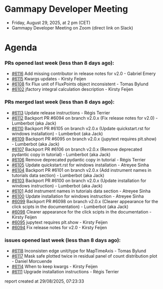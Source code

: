 # Gammapy Developer Meeting 
 * Friday, August 29, 2025, at 2 pm (CET) 
 * Gammapy Developer Meeting on Zoom (direct link on Slack) 
# Agenda

### PRs opened last week (less than 8 days ago): 
* [#6116](https://github.com/gammapy/gammapy/pull/6116) Add missing contributor in release notes for v2.0 - Gabriel Emery
* [#6115](https://github.com/gammapy/gammapy/pull/6115) Kwargs updates - Kirsty Feijen
* [#6108](https://github.com/gammapy/gammapy/pull/6108) fix Flux unit of FluxPoints object inconsistent - Tomas Bylund
* [#6102](https://github.com/gammapy/gammapy/pull/6102) jfactory integral calculation description - Kirsty Feijen

### PRs merged last week (less than 8 days ago): 
* [#6113](https://github.com/gammapy/gammapy/pull/6113) Update release instructions - Régis Terrier
* [#6112](https://github.com/gammapy/gammapy/pull/6112) Backport PR #6094 on branch v2.0.x (Fix release notes for v2.0) - Lumberbot (aka Jack)
* [#6110](https://github.com/gammapy/gammapy/pull/6110) Backport PR #6105 on branch v2.0.x (Update quickstart.rst for windows installation) - Lumberbot (aka Jack)
* [#6109](https://github.com/gammapy/gammapy/pull/6109) Backport PR #6095 on branch v2.0.x (jupytext requires plt.show) - Lumberbot (aka Jack)
* [#6107](https://github.com/gammapy/gammapy/pull/6107) Backport PR #6106 on branch v2.0.x (Remove deprecated pydantic copy in tutorial) - Lumberbot (aka Jack)
* [#6106](https://github.com/gammapy/gammapy/pull/6106) Remove deprecated pydantic copy in tutorial - Régis Terrier
* [#6105](https://github.com/gammapy/gammapy/pull/6105) Update quickstart.rst for windows installation - Atreyee Sinha
* [#6104](https://github.com/gammapy/gammapy/pull/6104) Backport PR #6101 on branch v2.0.x (Add instrument names in tutorials  data section) - Lumberbot (aka Jack)
* [#6103](https://github.com/gammapy/gammapy/pull/6103) Backport PR #6100 on branch v2.0.x (Update installation for windows instruction) - Lumberbot (aka Jack)
* [#6101](https://github.com/gammapy/gammapy/pull/6101) Add instrument names in tutorials  data section - Atreyee Sinha
* [#6100](https://github.com/gammapy/gammapy/pull/6100) Update installation for windows instruction - Atreyee Sinha
* [#6099](https://github.com/gammapy/gammapy/pull/6099) Backport PR #6098 on branch v2.0.x (Clearer appearance for the click scipts in the documentation) - Lumberbot (aka Jack)
* [#6098](https://github.com/gammapy/gammapy/pull/6098) Clearer appearance for the click scipts in the documentation - Kirsty Feijen
* [#6095](https://github.com/gammapy/gammapy/pull/6095) jupytext requires plt.show - Kirsty Feijen
* [#6094](https://github.com/gammapy/gammapy/pull/6094) Fix release notes for v2.0 - Kirsty Feijen

### issues opened last week (less than 8 days ago): 
* [#6118](https://github.com/gammapy/gammapy/issues/6118) Inconsisten edge unit/type for MapTimeAxis - Tomas Bylund
* [#6117](https://github.com/gammapy/gammapy/issues/6117) Mask safe plotted twice in residual panel of count distribution plot - Daniel Morcuende
* [#6114](https://github.com/gammapy/gammapy/issues/6114) When to keep kwargs - Kirsty Feijen
* [#6111](https://github.com/gammapy/gammapy/issues/6111) Upgrade installation instructions - Régis Terrier

 report created at 29/08/2025, 07:23:33